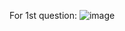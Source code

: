 For 1st question:
![image](https://github.com/user-attachments/assets/556555c5-922f-4d9c-bb27-bc66e2153dac)
